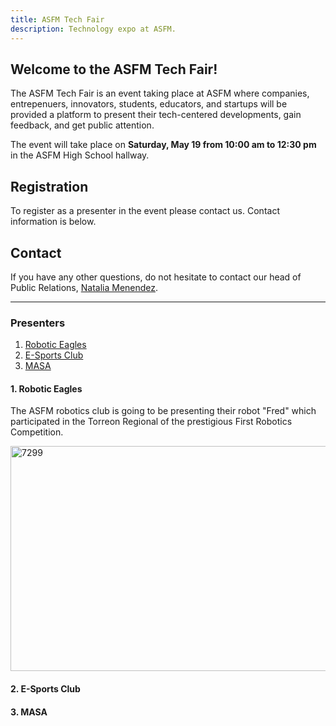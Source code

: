 ```yaml
---
title: ASFM Tech Fair
description: Technology expo at ASFM.
---
```

## Welcome to the ASFM Tech Fair!
The ASFM Tech Fair is an event taking place at ASFM where companies, entrepenuers, innovators, students, educators, and startups will be provided a platform to present their tech-centered developments, gain feedback, and get public attention.

The event will take place on **Saturday, May 19 from 10:00 am to 12:30 pm** in the ASFM High School hallway.

## Registration
To register as a presenter in the event please contact us. Contact information is below.

## Contact
If you have any other questions, do not hesitate to contact our head of Public Relations, [Natalia Menendez](mailto:18menendez5970@asfm.mx?subject=ASFM%20Tech%20Fair).

___________________________________________________________________________________________________________________________________________

### Presenters
1. <a href="#RoboEagles">Robotic Eagles</a>
2. <a href="#2">E-Sports Club</a>
3. <a href="#3">MASA</a>

#### <a name="RoboEagles">1. Robotic Eagles</a>

The ASFM robotics club is going to be presenting their robot "Fred" which participated in the Torreon Regional of the prestigious First Robotics Competition.

<a href='https://postimg.cc/image/c9z9vxedz/' target='_blank'><img src='https://s7.postimg.cc/c9z9vxedz/7299.jpg' border='0' alt='7299' height="360" width="640"/></a>

#### <a name="#2">2. E-Sports Club</a>

#### <a name="#3">3. MASA</a>
